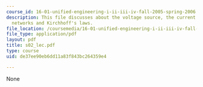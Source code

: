 ```yaml
---
course_id: 16-01-unified-engineering-i-ii-iii-iv-fall-2005-spring-2006
description: This file discusses about the voltage source, the current source, solving
  networks and Kirchhoff's laws.
file_location: /coursemedia/16-01-unified-engineering-i-ii-iii-iv-fall-2005-spring-2006/de37ee90eb6dd11a83f843bc264359e4_s02_lec.pdf
file_type: application/pdf
layout: pdf
title: s02_lec.pdf
type: course
uid: de37ee90eb6dd11a83f843bc264359e4

---
```

None